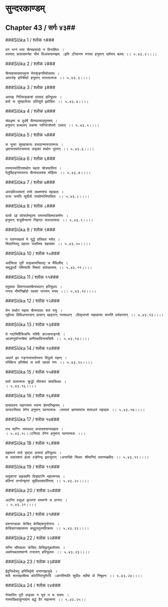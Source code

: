 सुन्दरकाण्डम्
===============================


## Chapter 43  / सर्गः ४३##


###Slōka 1 / श्लोक १###


    वनं भग्नं मया चैत्यप्रसादो न विनाशितः ।
    तस्मात् प्रासादमप्येव भीमं विध्वंसयाम्यहम् ।इति ऽञ्चिन्त्य मनसा हनुमान् दर्शयन् बलम् ।। ५.४३.२।।।।


###Slōka 2 / श्लोक २###


    चैत्यप्रासादमाप्लुत्य मेरुशृङ्गमिवोन्नतम् ।
    आरुरोह हरिश्रेष्ठो हनुमान् मारुतात्मजः ।। ५.४३.३।।।।


###Slōka 3 / श्लोक ३###


    आरुह्य गिरिसङ्काशं प्रासादं हरियूथपः ।
    बभौ स सुमहातेजाः प्रतिसूर्य इवोदितः ।। ५.४३.४।।।।


###Slōka 4 / श्लोक ४###


    संप्रधृष्य च दुर्धर्षं चैत्यप्रासादमुत्तमम् ।
    हनुमान् प्रज्वलन् लक्ष्म्या पारियात्रोपमो ऽभवत् ।। ५.४३.५।।।।


###Slōka 5 / श्लोक ५###


    स भूत्वा सुमहाकायः प्रभावान्मारुतात्मजः ।
    धृष्टमास्फोटयामास लङ्कां शब्देन पूरयन् ।। ५.४३.६।।।।


###Slōka 6 / श्लोक ६###


    तस्यास्फोटितशब्देन महता श्रोत्रघातिना ।
    पेतुर्विहङ्गमास्तत्र चैत्यपालाश्च मोहिताः ।। ५.४३.७।।।।


###Slōka 7 / श्लोक ७###


    अस्त्रविज्जयतां रामो लक्ष्मणश्च महाबलः ।
    राजा जयति सुग्रीवो राघवेणाभिपालितः ।। ५.४३.८।।।।


###Slōka 8 / श्लोक ८###


    दासो ऽहं कोसलेन्द्रस्य रामस्याक्लिष्टकर्मणः ।
    हनुमान् शत्रुसैन्यानां निहन्ता मारुतात्मजः ।। ५.४३.९।।।।


###Slōka 9 / श्लोक ९###


    न रावणसहस्रं मे युद्धे प्रतिबलं भवेत् ।
    शिलाभिस्तु प्रहरतः पादपैश्च सहस्रशः ।। ५.४३.१०।।।।


###Slōka 10 / श्लोक १०###


    अर्दयित्वा पुरीं लङ्कामभिवाद्य च मैथिलीम् ।
    समृद्धार्थो गमिष्यामि मिषतां सर्वरक्षसाम् ।। ५.४३.११।।।।


###Slōka 11 / श्लोक ११###


    एमुक्त्वा विमानस्थश्चैत्यस्थान् हरियूथपः ।
    ननाद भीमनिर्ह्रादो रक्षसां जनयन् भयम् ।।। ५.४३.१२।।।।


###Slōka 12 / श्लोक १२###


    तेन शब्देन महता चैत्यपालाः शतं ययुः ।
    गृहीत्वा विविधानस्त्रान् प्रासान् खड्गान् परश्वधान् ।विसृजन्तो महाकाया मारुतिं प्रर्यवारयन् ।। ५.४३.१३।।।।


###Slōka 13 / श्लोक १३###


    ते गदाभिर्विचित्राभिः परिघैः काञ्चनाङ्गदैः ।
    आजघ्नुर्वानरश्रेष्ठं बाणैश्चादित्यसन्निभैः ।। ५.४३.१४।।।।


###Slōka 14 / श्लोक १४###


    आवर्त इव गङ्गायास्तोयस्य विपुलो महान् ।
    परिक्षिप्य हरिश्रेष्ठं स बभौ रक्षसां गणः ।। ५.४३.१५।।।।


###Slōka 15 / श्लोक १५###


    ततो वातात्मजः क्रुद्धो भीमरूपं समास्थितः ।
    । ५.४३.१६।।।।


###Slōka 16 / श्लोक १६###


    प्रासादस्य महान्तस्य स्तम्भं हेमपरिष्कृतम् ।
    उत्पाटयित्वा वेगेन हनुमान् पवनात्मजः ।ततस्तं भ्रामयामास शताधारं महाबलः ।। ५.४३.१७।।।।


###Slōka 17 / श्लोक १७###


    तत्र चाग्निः समभवत् प्रासादश्चाप्यदह्यत ।
    । ५.४३.१८।।टयित्वा वेगेन हनुमान् पवनात्मजः ।।।


###Slōka 18 / श्लोक १८###


    दह्यमानं ततो दृष्ट्वा प्रासादं हरियूथपः ।
    स राक्षसशतं हत्वा वज्रेणेन्द्र इवासुरान् ।अन्तरिक्षे स्थितः श्रीमानिदं वचनमब्रवीत् ।। ५.४३.१९।।।।


###Slōka 19 / श्लोक १९###


    मादृशानां सहस्राणि विसृष्टानि महात्मनाम् ।
    बलिनां वानरेन्द्राणां सुग्रीववशवर्तिनाम् ।। ५.४३.२०।।।।


###Slōka 20 / श्लोक २०###


    अटन्ति वसुधां कृत्स्नां वयमन्ये च वानराः ।
    । ५.४३.२१।।।।


###Slōka 21 / श्लोक २१###


    दशनागबलाः केचित् केचिद्दशगुणोत्तराः ।
    केचिन्नागसहस्रस्य बभूवुस्तुल्यविक्रमाः ।। ५.४३.२२।।।।


###Slōka 22 / श्लोक २२###


    सन्ति चौघबलाः केचित् केचिद्वायुबलोपमाः ।
    अप्रमेयबलाश्चान्ये तत्रासन् हरियूथपाः ।। ५.४३.२३।।।।


###Slōka 23 / श्लोक २३###


    ईदृग्विधैस्तु हरिभिर्वृतो दन्तनखायुधैः ।
    शतैः शतसहस्रैश्च कोटीभिरयुतैरपि ।आगमिष्यति सुग्रीवः सर्वेषां वो निषूदनः ।। ५.४३.२४।।।।


###Slōka 24 / श्लोक २४###


    नेयमस्ति पुरी लङ्का न यूयं न च रावणः ।
    यस्मादिक्ष्वाकुनाथेन बद्धं वैरं महात्मना ।। ५.४३.२५।।


